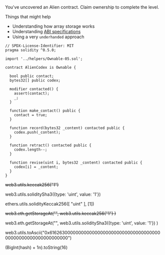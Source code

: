 You've uncovered an Alien contract. Claim ownership to complete the level.

 Things that might help

- Understanding how array storage works
- Understanding [ABI specifications](https://solidity.readthedocs.io/en/v0.4.21/abi-spec.html)
- Using a very `underhanded` approach

```solidity
// SPDX-License-Identifier: MIT
pragma solidity ^0.5.0;

import '../helpers/Ownable-05.sol';

contract AlienCodex is Ownable {

  bool public contact;
  bytes32[] public codex;

  modifier contacted() {
    assert(contact);
    _;
  }

  function make_contact() public {
    contact = true;
  }

  function record(bytes32 _content) contacted public {
  	codex.push(_content);
  }

  function retract() contacted public {
    codex.length--;
  }

  function revise(uint i, bytes32 _content) contacted public {
    codex[i] = _content;
  }
}
```





 ~~web3.utils.keccak256("1")~~ 



web3.utils.soliditySha3({type: 'uint', value: '1'})

ethers.utils.solidityKeccak256([ "uint" ], [1])



~~web3.eth.getStorageAt("", web3.utils.keccak256("1") )~~

web3.eth.getStorageAt("", web3.utils.soliditySha3({type: 'uint', value: '1'}) )



web3.utils.toAscii("0x6162630000000000000000000000000000000000000000000000000000000000")



(BigInt(hash) + 1n).toString(16)
